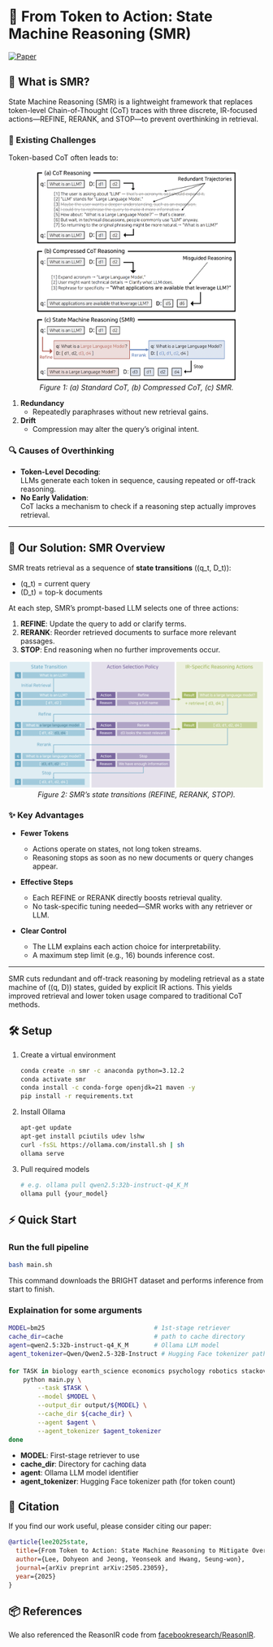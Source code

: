 # 🔄 From Token to Action: State Machine Reasoning (SMR)

[![Paper](https://img.shields.io/badge/Paper-PDF-red)](https://arxiv.org/abs/2505.23059v1)

## 🤔 What is SMR?

State Machine Reasoning (SMR) is a lightweight framework that replaces token-level Chain-of-Thought (CoT) traces with three discrete, IR-focused actions—REFINE, RERANK, and STOP—to prevent overthinking in retrieval.

### 🎯 Existing Challenges

Token-based CoT often leads to:

<p align="center">
  <img src="assets/figure1.png" width="400px"/>
  <br>
  <em>Figure 1: (a) Standard CoT, (b) Compressed CoT, (c) SMR.</em>
</p>

1. **Redundancy**  
   - Repeatedly paraphrases without new retrieval gains.
2. **Drift**  
   - Compression may alter the query’s original intent.

### 🔍 Causes of Overthinking

- **Token-Level Decoding**:  
  LLMs generate each token in sequence, causing repeated or off-track reasoning.
- **No Early Validation**:  
  CoT lacks a mechanism to check if a reasoning step actually improves retrieval.

---

## 🚀 Our Solution: SMR Overview

SMR treats retrieval as a sequence of **state transitions** \((q_t, D_t)\):
- \(q_t\) = current query  
- \(D_t\) = top-k documents  

At each step, SMR’s prompt-based LLM selects one of three actions:
1. **REFINE**: Update the query to add or clarify terms.  
2. **RERANK**: Reorder retrieved documents to surface more relevant passages.  
3. **STOP**: End reasoning when no further improvements occur.

<p align="center">
  <img src="assets/figure2.png" width="600px"/>
  <br>
  <em>Figure 2: SMR’s state transitions (REFINE, RERANK, STOP).</em>
</p>

### ✨ Key Advantages

- **Fewer Tokens**  
  - Actions operate on states, not long token streams.  
  - Reasoning stops as soon as no new documents or query changes appear.

- **Effective Steps**  
  - Each REFINE or RERANK directly boosts retrieval quality.  
  - No task-specific tuning needed—SMR works with any retriever or LLM.

- **Clear Control**  
  - The LLM explains each action choice for interpretability.  
  - A maximum step limit (e.g., 16) bounds inference cost.

---

SMR cuts redundant and off-track reasoning by modeling retrieval as a state machine of \((q, D)\) states, guided by explicit IR actions. This yields improved retrieval and lower token usage compared to traditional CoT methods.


## 🛠️ Setup

1. Create a virtual environment  
   ```bash
   conda create -n smr -c anaconda python=3.12.2
   conda activate smr
   conda install -c conda-forge openjdk=21 maven -y
   pip install -r requirements.txt
   ```
2. Install Ollama
    ```bash
    apt-get update
    apt-get install pciutils udev lshw
    curl -fsSL https://ollama.com/install.sh | sh
    ollama serve
    ```
3. Pull required models
    ```bash
    # e.g. ollama pull qwen2.5:32b-instruct-q4_K_M
    ollama pull {your_model}
    ```

## ⚡ Quick Start

### Run the full pipeline
```bash
bash main.sh
```
This command downloads the BRIGHT dataset and performs inference from start to finish.

### Explaination for some arguments
```bash
MODEL=bm25                              # 1st-stage retriever
cache_dir=cache                         # path to cache directory
agent=qwen2.5:32b-instruct-q4_K_M       # Ollama LLM model
agent_tokenizer=Qwen/Qwen2.5-32B-Instruct # Hugging Face tokenizer path

for TASK in biology earth_science economics psychology robotics stackoverflow sustainable_living leetcode pony aops theoremqa_theorems theoremqa_questions; do
    python main.py \
        --task $TASK \
        --model $MODEL \
        --output_dir output/${MODEL} \
        --cache_dir ${cache_dir} \
        --agent $agent \
        --agent_tokenizer $agent_tokenizer
done
```

- **MODEL**: First-stage retriever to use
- **cache_dir**: Directory for caching data
- **agent**: Ollama LLM model identifier
- **agent_tokenizer**: Hugging Face tokenizer path (for token count)

## 📝 Citation

If you find our work useful, please consider citing our paper:
```bibtex
@article{lee2025state,
  title={From Token to Action: State Machine Reasoning to Mitigate Overthinking in Information Retrieval},
  author={Lee, Dohyeon and Jeong, Yeonseok and Hwang, Seung-won},
  journal={arXiv preprint arXiv:2505.23059},
  year={2025}
}
```
## 📦 References

We also referenced the ReasonIR code from [facebookresearch/ReasonIR](https://github.com/facebookresearch/ReasonIR).